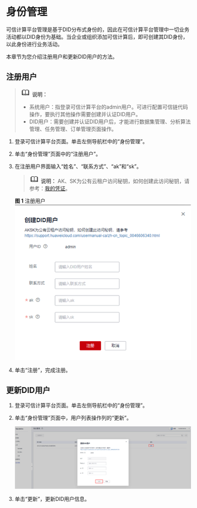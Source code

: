 # 身份管理<a name="bcs_usermanual_0028"></a>

可信计算平台管理是基于DID分布式身份的，因此在可信计算平台管理中一切业务活动都以DID身份为基础。当企业或组织添加可信计算后，即可创建其DID身份，以此身份进行业务活动。

本章节为您介绍注册用户和更新DID用户的方法。

## 注册用户<a name="section49876437111"></a>

>![](public_sys-resources/icon-note.gif) **说明：** 
>-   系统用户：指登录可信计算平台的admin用户。可进行配置可信链代码操作，要执行其他操作需要创建并认证DID用户。
>-   DID用户：需要创建并认证DID用户后，才能进行数据集管理、分析算法管理、任务管理、订单管理页面操作。

1.  登录可信计算平台页面。单击左侧导航栏中的“身份管理”。
2.  单击“身份管理”页面中的“注册用户”。
3.  在注册用户界面输入“姓名”、“联系方式”、“ak”和“sk”。

    >![](public_sys-resources/icon-note.gif) **说明：** 
    >AK、SK为公有云租户访问秘钥，如何创建此访问秘钥，请参考：[我的凭证](https://support.huaweicloud.com/usermanual-ca/ca_01_0003.html)。

    **图 1**  注册用户<a name="fig172051328144020"></a>  
    ![](figures/注册用户.png "注册用户")

4.  单击“注册”，完成注册。

## 更新DID用户<a name="section11997912120"></a>

1.  登录可信计算平台页面。单击左侧导航栏中的“身份管理”。
2.  单击“身份管理”页面中，用户列表操作列的“更新”。

    ![](figures/zh-cn_image_0293189557.png)

3.  单击“更新”，更新DID用户信息。

